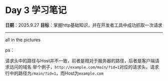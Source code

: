 # Day 3 学习笔记

**日期**：2025.9.27
**目标**：掌握http基础知识，并在开发者工具中成功抓取一次请求

---

all in the pictures

ps：

请求头中的路径与Host并不一致，前者是相对于服务器的路径，后者是客户端请求访问的域名
举个例子，`http://example.com/main/?id=1`对应的请求头，请求行中的路径为`/main/?id=1`，而Host为`example.com`